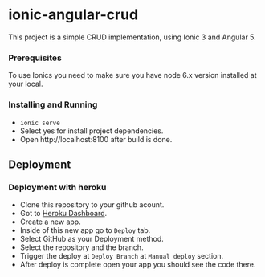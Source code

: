 # ionic-angular-crud
This project is a simple CRUD implementation, using Ionic 3 and Angular 5.

### Prerequisites

To use Ionics you need to make sure you have node 6.x version installed at your local.

### Installing and Running

- `ionic serve` 
- Select yes for install project dependencies.
- Open http://localhost:8100 after build is done.

## Deployment

### Deployment with heroku
- Clone this repository to your github acount.
- Got to [Heroku Dashboard](https://dashboard.heroku.com/).
- Create a new app.
- Inside of this new app go to `Deploy` tab.
- Select GitHub as your Deployment method.
- Select the repository and the branch.
- Trigger the deploy at `Deploy Branch` at `Manual deploy` section.
- After deploy is complete open your app you should see the code there.